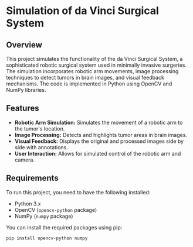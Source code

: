 # Simulation of da Vinci Surgical System

## Overview

This project simulates the functionality of the da Vinci Surgical System, a sophisticated robotic surgical system used in minimally invasive surgeries. The simulation incorporates robotic arm movements, image processing techniques to detect tumors in brain images, and visual feedback mechanisms. The code is implemented in Python using OpenCV and NumPy libraries.

## Features

- **Robotic Arm Simulation:** Simulates the movement of a robotic arm to the tumor's location.
- **Image Processing:** Detects and highlights tumor areas in brain images.
- **Visual Feedback:** Displays the original and processed images side by side with annotations.
- **User Interaction:** Allows for simulated control of the robotic arm and camera.

## Requirements

To run this project, you need to have the following installed:

- Python 3.x
- OpenCV (`opencv-python` package)
- NumPy (`numpy` package)

You can install the required packages using pip:

```bash
pip install opencv-python numpy
